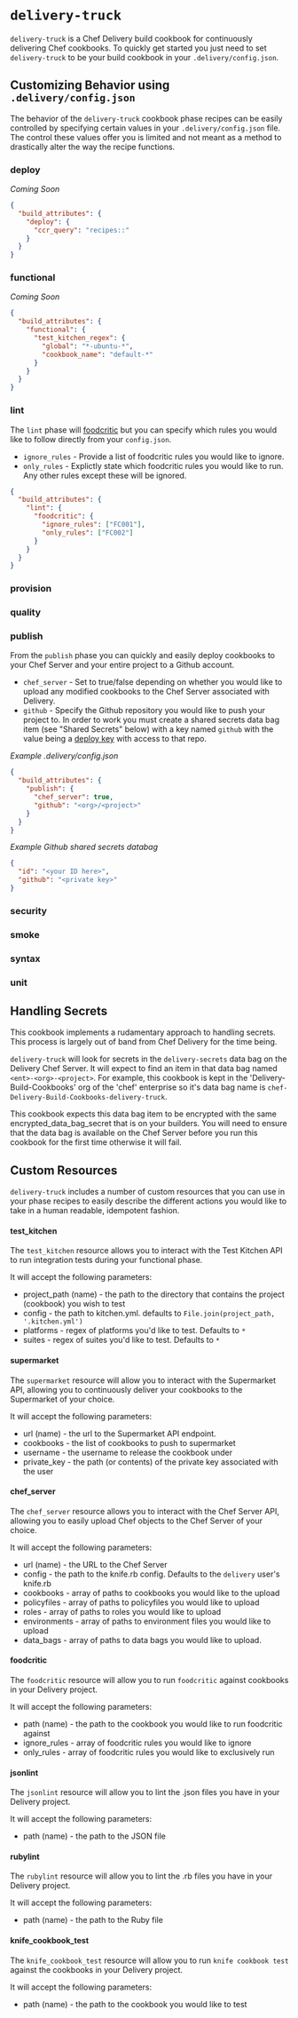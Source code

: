 # `delivery-truck`
`delivery-truck` is a Chef Delivery build cookbook for continuously delivering
Chef cookbooks. To quickly get started you just need to set `delivery-truck` to
be your build cookbook in your `.delivery/config.json`.

## Customizing Behavior using `.delivery/config.json`
The behavior of the `delivery-truck` cookbook phase recipes can be easily
controlled by specifying certain values in your `.delivery/config.json` file.
The control these values offer you is limited and not meant as a method to
drastically alter the way the recipe functions.

### deploy
_Coming Soon_
```json
{
  "build_attributes": {
    "deploy": {
      "ccr_query": "recipes::"
    }
  }
}
```

### functional
_Coming Soon_
```json
{
  "build_attributes": {
    "functional": {
      "test_kitchen_regex": {
        "global": "*-ubuntu-*",
        "cookbook_name": "default-*"
      }
    }
  }
}
```

### lint
The `lint` phase will [foodcritic](http://foodcritic.io) but you can specify
which rules you would like to follow directly from your `config.json`.

* `ignore_rules` - Provide a list of foodcritic rules you would like to ignore.
* `only_rules` - Explictly state which foodcritic rules you would like to run.
Any other rules except these will be ignored.

```json
{
  "build_attributes": {
    "lint": {
      "foodcritic": {
        "ignore_rules": ["FC001"],
        "only_rules": ["FC002"]
      }
    }
  }
}
```

### provision

### quality

### publish
From the `publish` phase you can quickly and easily deploy cookbooks to
your Chef Server and your entire project to a Github account.

* `chef_server` - Set to true/false depending on whether you would like to
upload any modified cookbooks to the Chef Server associated with Delivery.
* `github` - Specify the Github repository you would like to push your project
to. In order to work you must create a shared secrets data bag item (see "Shared
Secrets" below) with a key named `github` with the value
being a [deploy key](https://developer.github.com/guides/managing-deploy-keys/)
with access to that repo.

*Example .delivery/config.json*
```json
{
  "build_attributes": {
    "publish": {
      "chef_server": true,
      "github": "<org>/<project>"
    }
  }
}
```

*Example Github shared secrets databag*
```json
{
  "id": "<your ID here>",
  "github": "<private key>"
}
```

### security

### smoke

### syntax

### unit

## Handling Secrets
This cookbook implements a rudamentary approach to handling secrets. This process
is largely out of band from Chef Delivery for the time being.

`delivery-truck` will look for secrets in the `delivery-secrets` data bag on the
Delivery Chef Server. It will expect to find an item in that data bag named
`<ent>-<org>-<project>`. For example, this cookbook is kept in the
'Delivery-Build-Cookbooks' org of the 'chef' enterprise so it's data bag name is
`chef-Delivery-Build-Cookbooks-delivery-truck`.

This cookbook expects this data bag item to be encrypted with the same
encrypted_data_bag_secret that is on your builders. You will need to ensure that
the data bag is available on the Chef Server before you run this cookbook for
the first time otherwise it will fail.

## Custom Resources
`delivery-truck` includes a number of custom resources that you can use in your
phase recipes to easily describe the different actions you would like to take
in a human readable, idempotent fashion.

#### test_kitchen
The `test_kitchen` resource allows you to interact with the Test Kitchen API to run
integration tests during your functional phase.

It will accept the following parameters:
* project_path (name) - the path to the directory that contains the project (cookbook) you wish to test
* config - the path to kitchen.yml. defaults to `File.join(project_path, '.kitchen.yml')`
* platforms - regex of platforms you'd like to test. Defaults to `*`
* suites - regex of suites you'd like to test. Defaults to `*`

#### supermarket
The `supermarket` resource will allow you to interact with the Supermarket API,
allowing you to continuously deliver your cookbooks to the Supermarket of your
choice.

It will accept the following parameters:
* url (name) - the url to the Supermarket API endpoint.
* cookbooks - the list of cookbooks to push to supermarket
* username - the username to release the cookbook under
* private_key - the path (or contents) of the private key associated with the user

#### chef_server
The `chef_server` resource allows you to interact with the Chef Server API,
allowing you to easily upload Chef objects to the Chef Server of your choice.

It will accept the following parameters:
* url (name) - the URL to the Chef Server
* config - the path to the knife.rb config. Defaults to the `delivery` user's knife.rb
* cookbooks - array of paths to cookbooks you would like to the upload
* policyfiles - array of paths to policyfiles you would like to upload
* roles - array of paths to roles you would like to upload
* environments - array of paths to environment files you would like to upload
* data_bags - array of paths to data bags you would like to upload.

#### foodcritic
The `foodcritic` resource will allow you to run `foodcritic` against cookbooks
in your Delivery project.

It will accept the following parameters:
* path (name) - the path to the cookbook you would like to run foodcritic against
* ignore_rules - array of foodcritic rules you would like to ignore
* only_rules - array of foodcritic rules you would like to exclusively run

#### jsonlint
The `jsonlint` resource will allow you to lint the .json files you have in your
Delivery project.

It will accept the following parameters:
* path (name) - the path to the JSON file

#### rubylint
The `rubylint` resource will allow you to lint the .rb files you have in your
Delivery project.

It will accept the following parameters:
* path (name) - the path to the Ruby file

#### knife_cookbook_test
The `knife_cookbook_test` resource will allow you to run `knife cookbook test`
against the cookbooks in your Delivery project.

It will accept the following parameters:
* path (name) - the path to the cookbook you would like to test
